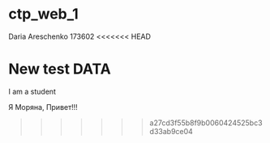 # ctp_web_1
Daria Areschenko
173602
<<<<<<< HEAD

New test DATA
=======
I am a student

Я Моряна, Привет!!!
>>>>>>> a27cd3f55b8f9b0060424525bc3d33ab9ce04
